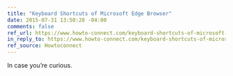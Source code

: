 ```yaml
---
title: "Keyboard Shortcuts of Microsoft Edge Browser"
date: 2015-07-31 13:50:28 -04:00
comments: false
ref_url: https://www.howto-connect.com/keyboard-shortcuts-of-microsoft-edge-browser-complete-list/
in_reply_to: https://www.howto-connect.com/keyboard-shortcuts-of-microsoft-edge-browser-complete-list/
ref_source: Howtoconnect
---
```


In case you’re curious.